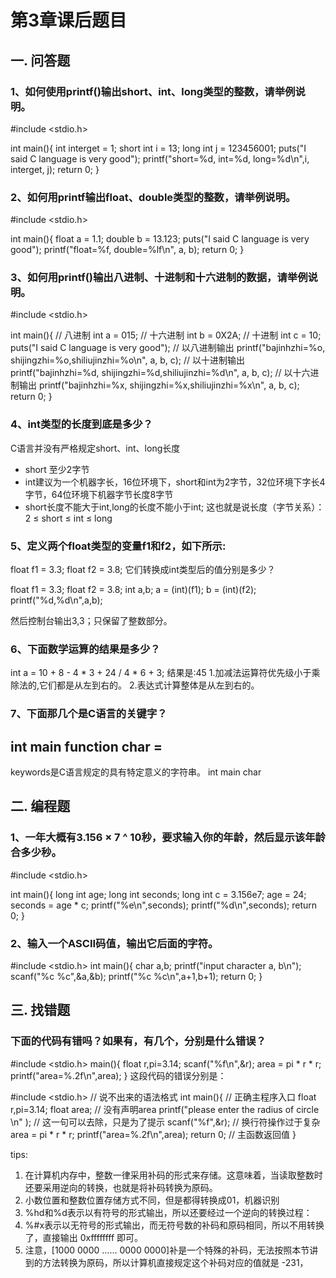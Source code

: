 # 第3章课后题目

## 一. 问答题

### 1、如何使用printf()输出short、int、long类型的整数，请举例说明。
#include <stdio.h>


int main(){
    int interget = 1;
    short int i = 13;
    long int j = 123456001;
    puts("I said C language is very good");
    printf("short=%d, int=%d, long=%d\n",i, interget, j);
    return 0;
}

### 2、如何用printf输出float、double类型的整数，请举例说明。
#include <stdio.h>

int main(){
    float a = 1.1;
    double b = 13.123;
    puts("I said C language is very good");
    printf("float=%f, double=%lf\n", a,  b);
    return 0;
}

### 3、如何用printf()输出八进制、十进制和十六进制的数据，请举例说明。
#include <stdio.h>


int main(){
    // 八进制
    int a = 015;
    // 十六进制
    int b = 0X2A;
    // 十进制
    int c = 10;
    puts("I said C language is very good");
    // 以八进制输出
    printf("bajinhzhi=%o, shijingzhi=%o,shiliujinzhi=%o\n", a,  b, c);
    // 以十进制输出
    printf("bajinhzhi=%d, shijingzhi=%d,shiliujinzhi=%d\n", a,  b, c);
    // 以十六进制输出
    printf("bajinhzhi=%x, shijingzhi=%x,shiliujinzhi=%x\n", a,  b, c);
    return 0;
}





### 4、int类型的长度到底是多少？

C语言并没有严格规定short、int、long长度
-   short 至少2字节
-   int建议为一个机器字长，16位环境下，short和int为2字节，32位环境下字长4字节，64位环境下机器字节长度8字节
-   short长度不能大于int,long的长度不能小于int;
这也就是说长度（字节关系）：
2 ≤ short ≤ int ≤ long

### 5、定义两个float类型的变量f1和f2，如下所示:
float f1 = 3.3;
float f2 = 3.8;
它们转换成int类型后的值分别是多少？

<!-- core code: -->
float f1 = 3.3;
float f2 = 3.8;
int a,b;
a = (int)(f1);
b = (int)(f2);
printf("%d,%d\n",a,b);

然后控制台输出3,3；只保留了整数部分。

### 6、下面数学运算的结果是多少？
int a = 10 + 8 - 4 * 3 + 24 / 4 * 6 + 3;
结果是:45
1.加减法运算符优先级小于乘除法的,它们都是从左到右的。
2.表达式计算整体是从左到右的。

### 7、下面那几个是C语言的关键字？
int main function char =
-------------------------------
keywords是C语言规定的具有特定意义的字符串。
int main char


## 二. 编程题
### 1、一年大概有3.156 × 7 ^ 10秒，要求输入你的年龄，然后显示该年龄合多少秒。

#include <stdio.h>


int main(){
    long int age;
    long int seconds;
    long int c = 3.156e7;
    age = 24;
    seconds = age * c;
    printf("%e\n",seconds);
    printf("%d\n",seconds);
    return 0;
}

### 2、输入一个ASCII码值，输出它后面的字符。
#include <stdio.h>
int main(){
    char a,b;
    printf("input character a, b\n");
    scanf("%c %c",&a,&b);
    printf("%c %c\n",a+1,b+1);
    return 0;
}


## 三. 找错题
### 下面的代码有错吗？如果有，有几个，分别是什么错误？
#include
<stdio.h>
main(){
float r,pi=3.14;
scanf("%f\n",&r);
area = pi * r * r;
printf("area=%.2f\n",area);
}
这段代码的错误分别是：

<!-- 我觉得有问题的地方我注释了一番，还请指教 -->
#include <stdio.h> // 说不出来的语法格式
int main(){      // 正确主程序入口
    float r,pi=3.14;
    float area;   // 没有声明area
    printf("please enter the radius of circle \n" );  // 这一句可以去除，只是为了提示
    scanf("%f",&r);   // 换行符操作过于复杂
    area = pi * r * r;
    printf("area=%.2f\n",area);
    return 0;        // 主函数返回值
}

tips:
1. 在计算机内存中，整数一律采用补码的形式来存储。这意味着，当读取整数时还要采用逆向的转换，也就是将补码转换为原码。 
2. 小数位置和整数位置存储方式不同，但是都得转换成01，机器识别
3. %hd和%d表示以有符号的形式输出，所以还要经过一个逆向的转换过程：
4. %#x表示以无符号的形式输出，而无符号数的补码和原码相同，所以不用转换了，直接输出 0xffffffff 即可。
5. 注意，[1000 0000 …… 0000 0000]补是一个特殊的补码，无法按照本节讲到的方法转换为原码，所以计算机直接规定这个补码对应的值就是 -231， 

<!-- 4 和啥子要看？？C语言整数的取值范围以及数值溢出
7.小数在内存中是如何存储的
看到了chapter No.9 -->
